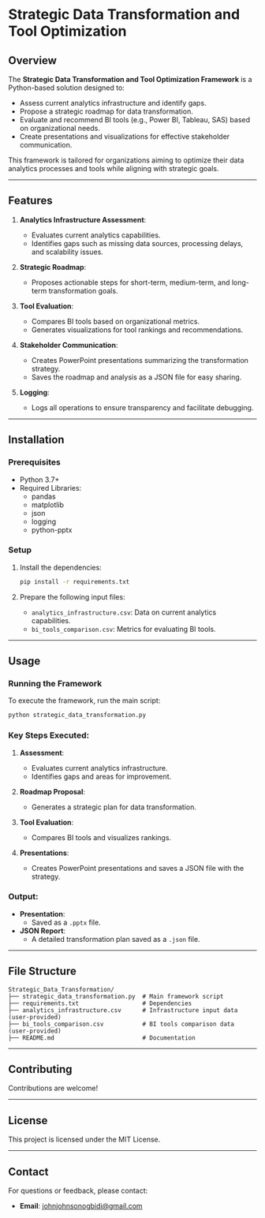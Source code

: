
# Strategic Data Transformation and Tool Optimization

## Overview

The **Strategic Data Transformation and Tool Optimization Framework** is a Python-based solution designed to:

- Assess current analytics infrastructure and identify gaps.
- Propose a strategic roadmap for data transformation.
- Evaluate and recommend BI tools (e.g., Power BI, Tableau, SAS) based on organizational needs.
- Create presentations and visualizations for effective stakeholder communication.

This framework is tailored for organizations aiming to optimize their data analytics processes and tools while aligning with strategic goals.

---

## Features

1. **Analytics Infrastructure Assessment**:
   - Evaluates current analytics capabilities.
   - Identifies gaps such as missing data sources, processing delays, and scalability issues.

2. **Strategic Roadmap**:
   - Proposes actionable steps for short-term, medium-term, and long-term transformation goals.

3. **Tool Evaluation**:
   - Compares BI tools based on organizational metrics.
   - Generates visualizations for tool rankings and recommendations.

4. **Stakeholder Communication**:
   - Creates PowerPoint presentations summarizing the transformation strategy.
   - Saves the roadmap and analysis as a JSON file for easy sharing.

5. **Logging**:
   - Logs all operations to ensure transparency and facilitate debugging.

---

## Installation

### Prerequisites

- Python 3.7+
- Required Libraries:
  - pandas
  - matplotlib
  - json
  - logging
  - python-pptx

### Setup

1. Install the dependencies:
   ```bash
   pip install -r requirements.txt
   ```

2. Prepare the following input files:
   - `analytics_infrastructure.csv`: Data on current analytics capabilities.
   - `bi_tools_comparison.csv`: Metrics for evaluating BI tools.

---

## Usage

### Running the Framework

To execute the framework, run the main script:
```bash
python strategic_data_transformation.py
```

### Key Steps Executed:

1. **Assessment**:
   - Evaluates current analytics infrastructure.
   - Identifies gaps and areas for improvement.

2. **Roadmap Proposal**:
   - Generates a strategic plan for data transformation.

3. **Tool Evaluation**:
   - Compares BI tools and visualizes rankings.

4. **Presentations**:
   - Creates PowerPoint presentations and saves a JSON file with the strategy.

### Output:

- **Presentation**:
  - Saved as a `.pptx` file.
- **JSON Report**:
  - A detailed transformation plan saved as a `.json` file.

---

## File Structure

```
Strategic_Data_Transformation/
├── strategic_data_transformation.py  # Main framework script
├── requirements.txt                  # Dependencies
├── analytics_infrastructure.csv      # Infrastructure input data (user-provided)
├── bi_tools_comparison.csv           # BI tools comparison data (user-provided)
├── README.md                         # Documentation
```

---

## Contributing

Contributions are welcome! 

---

## License

This project is licensed under the MIT License. 

---

## Contact

For questions or feedback, please contact:
- **Email**: johnjohnsonogbidi@gmail.com
